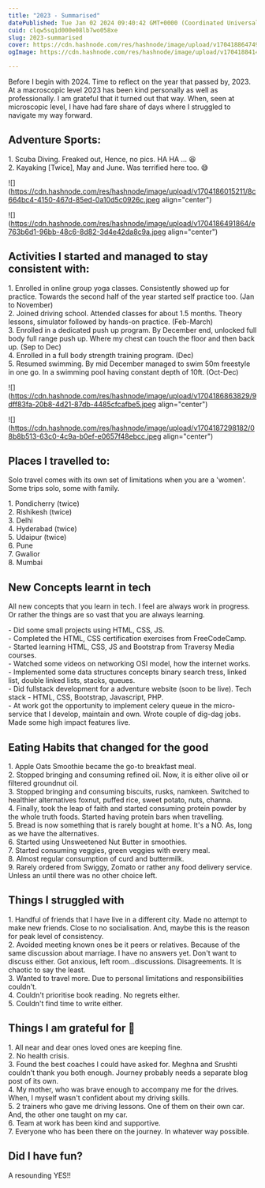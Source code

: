 ```yaml
---
title: "2023 - Summarised"
datePublished: Tue Jan 02 2024 09:40:42 GMT+0000 (Coordinated Universal Time)
cuid: clqw5sq1d000e08lb7wo058xe
slug: 2023-summarised
cover: https://cdn.hashnode.com/res/hashnode/image/upload/v1704188647490/26c273a7-2710-4ceb-88a2-84343d8f54cf.jpeg
ogImage: https://cdn.hashnode.com/res/hashnode/image/upload/v1704188414083/975eb40b-89b2-44c8-a42d-c764c91dcf7a.jpeg

---
```


Before I begin with 2024. Time to reflect on the year that passed by, 2023. At a macroscopic level 2023 has been kind personally as well as professionally. I am grateful that it turned out that way. When, seen at microscopic level, I have had fare share of days where I struggled to navigate my way forward.

## Adventure Sports:

1\. Scuba Diving. Freaked out, Hence, no pics. HA HA ... 😆  
2\. Kayaking \[Twice\], May and June. Was terrified here too. 😅

![](https://cdn.hashnode.com/res/hashnode/image/upload/v1704186015211/8c664bc4-4150-467d-85ed-0a10d5c0926c.jpeg align="center")

![](https://cdn.hashnode.com/res/hashnode/image/upload/v1704186491864/e763b6d1-96bb-48c6-8d82-3d4e42da8c9a.jpeg align="center")

## Activities I started and managed to stay consistent with:

1\. Enrolled in online group yoga classes. Consistently showed up for practice. Towards the second half of the year started self practice too. (Jan to November)  
2\. Joined driving school. Attended classes for about 1.5 months. Theory lessons, simulator followed by hands-on practice. (Feb-March)  
3\. Enrolled in a dedicated push up program. By December end, unlocked full body full range push up. Where my chest can touch the floor and then back up. (Sep to Dec)  
4\. Enrolled in a full body strength training program. (Dec)  
5\. Resumed swimming. By mid December managed to swim 50m freestyle in one go. In a swimming pool having constant depth of 10ft. (Oct-Dec)

![](https://cdn.hashnode.com/res/hashnode/image/upload/v1704186863829/9dff83fa-20b8-4d21-87db-4485cfcafbe5.jpeg align="center")

![](https://cdn.hashnode.com/res/hashnode/image/upload/v1704187298182/08b8b513-63c0-4c9a-b0ef-e0657f48ebcc.jpeg align="center")

## Places I travelled to:

Solo travel comes with its own set of limitations when you are a 'women'. Some trips solo, some with family.

1\. Pondicherry (twice)  
2\. Rishikesh (twice)  
3\. Delhi  
4\. Hyderabad (twice)  
5\. Udaipur (twice)  
6\. Pune  
7\. Gwalior  
8\. Mumbai

## New Concepts learnt in tech

All new concepts that you learn in tech. I feel are always work in progress. Or rather the things are so vast that you are always learning.

\- Did some small projects using HTML, CSS, JS.  
\- Completed the HTML, CSS certification exercises from FreeCodeCamp.  
\- Started learning HTML, CSS, JS and Bootstrap from Traversy Media courses.  
\- Watched some videos on networking OSI model, how the internet works.  
\- Implemented some data structures concepts binary search tress, linked list, double linked lists, stacks, queues.  
\- Did fullstack development for a adventure website (soon to be live). Tech stack - HTML, CSS, Bootstrap, Javascript, PHP.  
\- At work got the opportunity to implement celery queue in the micro-service that I develop, maintain and own. Wrote couple of dig-dag jobs. Made some high impact features live.

## Eating Habits that changed for the good

1\. Apple Oats Smoothie became the go-to breakfast meal.  
2\. Stopped bringing and consuming refined oil. Now, it is either olive oil or filtered groundnut oil.  
3\. Stopped bringing and consuming biscuits, rusks, namkeen. Switched to healthier alternatives foxnut, puffed rice, sweet potato, nuts, channa.  
4\. Finally, took the leap of faith and started consuming protein powder by the whole truth foods. Started having protein bars when travelling.  
5\. Bread is now something that is rarely bought at home. It's a NO. As, long as we have the alternatives.  
6\. Started using Unsweetened Nut Butter in smoothies.  
7\. Started consuming veggies, green veggies with every meal.  
8\. Almost regular consumption of curd and buttermilk.  
9\. Rarely ordered from Swiggy, Zomato or rather any food delivery service. Unless an until there was no other choice left.

## Things I struggled with

1\. Handful of friends that I have live in a different city. Made no attempt to make new friends. Close to no socialisation. And, maybe this is the reason for peak level of consistency.  
2\. Avoided meeting known ones be it peers or relatives. Because of the same discussion about marriage. I have no answers yet. Don't want to discuss either. Got anxious, left room...discussions. Disagreements. It is chaotic to say the least.  
3\. Wanted to travel more. Due to personal limitations and responsibilities couldn't.  
4\. Couldn't prioritise book reading. No regrets either.  
5\. Couldn't find time to write either.

## Things I am grateful for 🙏

1\. All near and dear ones loved ones are keeping fine.  
2\. No health crisis.  
3\. Found the best coaches I could have asked for. Meghna and Srushti couldn't thank you both enough. Journey probably needs a separate blog post of its own.  
4\. My mother, who was brave enough to accompany me for the drives. When, I myself wasn't confident about my driving skills.  
5\. 2 trainers who gave me driving lessons. One of them on their own car. And, the other one taught on my car.  
6\. Team at work has been kind and supportive.  
7\. Everyone who has been there on the journey. In whatever way possible.

## Did I have fun?

A resounding YES!!